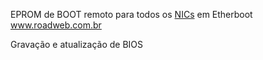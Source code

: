 EPROM de BOOT remoto para todos os [NICs](NICs "wikilink") em Etherboot
www.roadweb.com.br

Gravação e atualização de BIOS
